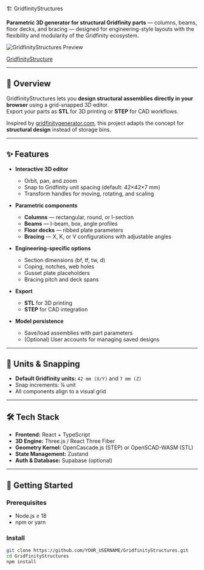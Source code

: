 🏗️ GridfinityStructures

**Parametric 3D generator for structural Gridfinity parts** — columns, beams, floor decks, and bracing — designed for engineering-style layouts with the flexibility and modularity of the Gridfinity ecosystem.

![GridfinityStructures Preview](docs/images/preview.png)  

[GridfinityStructure](https://yieldingdata.github.io/GridfinityStructure/)

---

## 📖 Overview

GridfinityStructures lets you **design structural assemblies directly in your browser** using a grid-snapped 3D editor.  
Export your parts as **STL** for 3D printing or **STEP** for CAD workflows.

Inspired by [gridfinitygenerator.com](https://gridfinitygenerator.com/en), this project adapts the concept for **structural design** instead of storage bins.

---

## ✨ Features

- **Interactive 3D editor**
  - Orbit, pan, and zoom
  - Snap to Gridfinity unit spacing (default: 42×42×7 mm)
  - Transform handles for moving, rotating, and scaling

- **Parametric components**
  - **Columns** — rectangular, round, or I-section
  - **Beams** — I-beam, box, angle profiles
  - **Floor decks** — ribbed plate parameters
  - **Bracing** — X, K, or V configurations with adjustable angles

- **Engineering-specific options**
  - Section dimensions (bf, tf, tw, d)
  - Coping, notches, web holes
  - Gusset plate placeholders
  - Bracing pitch and deck spans

- **Export**
  - **STL** for 3D printing
  - **STEP** for CAD integration

- **Model persistence**
  - Save/load assemblies with part parameters
  - (Optional) User accounts for managing saved designs

---

## 📐 Units & Snapping

- **Default Gridfinity units:** `42 mm (X/Y)` and `7 mm (Z)`
- Snap increments: ¼ unit
- All components align to a visual grid

---

## 🛠 Tech Stack

- **Frontend:** React + TypeScript
- **3D Engine:** Three.js / React Three Fiber
- **Geometry Kernel:** OpenCascade.js (STEP) or OpenSCAD-WASM (STL)
- **State Management:** Zustand
- **Auth & Database:** Supabase (optional)

---

## 🚀 Getting Started

### Prerequisites
- Node.js ≥ 18
- npm or yarn

### Install
```bash
git clone https://github.com/YOUR_USERNAME/GridfinityStructures.git
cd GridfinityStructures
npm install
